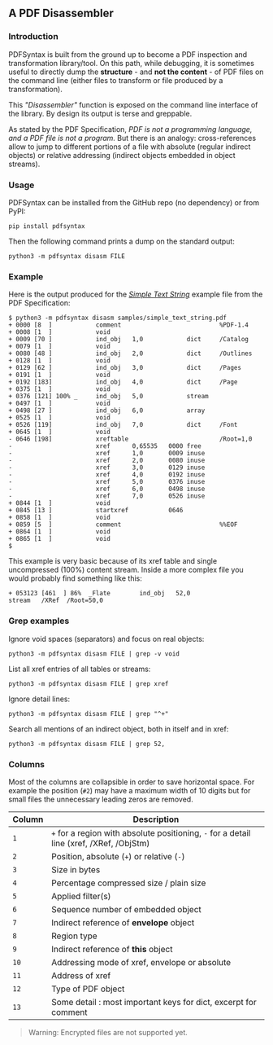 ## A PDF Disassembler

### Introduction
PDFSyntax is built from the ground up to become a PDF inspection and transformation library/tool. On this path, while debugging,  it is sometimes useful to directly dump the **structure** - and **not the content** - of PDF files on the command line (either files to transform or file produced by a transformation).

This _"Disassembler"_ function is exposed on the command line interface of the library. By design its output is terse and greppable.

As stated by the PDF Specification, _PDF is not a programming language, and a PDF file is not a program._ But there is an analogy: cross-references allow to jump to different portions of a file with absolute (regular indirect objects) or relative addressing (indirect objects embedded in object streams).

### Usage
PDFSyntax can be installed from the GitHub repo (no dependency) or from PyPI:

    pip install pdfsyntax

Then the following command prints a dump on the standard output:

    python3 -m pdfsyntax disasm FILE

### Example
Here is the output produced for the [_Simple Text String_](https://github.com/desgeeko/pdfsyntax/raw/main/samples/simple_text_string.pdf) example file from the PDF Specification:

```
$ python3 -m pdfsyntax disasm samples/simple_text_string.pdf
+ 0000 [8  ]            comment                           %PDF-1.4            
+ 0008 [1  ]            void                                                  
+ 0009 [70 ]            ind_obj   1,0            dict     /Catalog            
+ 0079 [1  ]            void                                                  
+ 0080 [48 ]            ind_obj   2,0            dict     /Outlines           
+ 0128 [1  ]            void                                                  
+ 0129 [62 ]            ind_obj   3,0            dict     /Pages              
+ 0191 [1  ]            void                                                  
+ 0192 [183]            ind_obj   4,0            dict     /Page               
+ 0375 [1  ]            void                                                  
+ 0376 [121] 100% _     ind_obj   5,0            stream                       
+ 0497 [1  ]            void                                                  
+ 0498 [27 ]            ind_obj   6,0            array                        
+ 0525 [1  ]            void                                                  
+ 0526 [119]            ind_obj   7,0            dict     /Font               
+ 0645 [1  ]            void                                                  
- 0646 [198]            xreftable                         /Root=1,0           
-                       xref      0,65535   0000 free                         
-                       xref      1,0       0009 inuse                        
-                       xref      2,0       0080 inuse                        
-                       xref      3,0       0129 inuse                        
-                       xref      4,0       0192 inuse                        
-                       xref      5,0       0376 inuse                        
-                       xref      6,0       0498 inuse                        
-                       xref      7,0       0526 inuse                        
+ 0844 [1  ]            void                                                  
+ 0845 [13 ]            startxref           0646                              
+ 0858 [1  ]            void                                                  
+ 0859 [5  ]            comment                           %%EOF               
+ 0864 [1  ]            void                                                  
+ 0865 [1  ]            void                                                  
$ 
```

This example is very basic because of its xref table and single uncompressed (100%) content stream. Inside a more complex file you would probably find something like this:

```
+ 053123 [461  ] 86%  _Flate        ind_obj   52,0               stream   /XRef  /Root=50,0   
```


### Grep examples
Ignore void spaces (separators) and focus on real objects:

    python3 -m pdfsyntax disasm FILE | grep -v void

List all xref entries of all tables or streams:

    python3 -m pdfsyntax disasm FILE | grep xref

Ignore detail lines:

    python3 -m pdfsyntax disasm FILE | grep "^+"

Search all mentions of an indirect object, both in itself and in xref:

    python3 -m pdfsyntax disasm FILE | grep 52,


### Columns

Most of the columns are collapsible in order to save horizontal space. For example the position (`#2`) may have a maximum width of 10 digits but for small files the unnecessary leading zeros are removed.

| Column | Description |
|--------|-------------|
| `1`     | `+` for a region with absolute positioning, `-` for a detail line (xref, /XRef, /ObjStm)|
| `2`     | Position, absolute (`+`) or relative (`-`)|
| `3`     | Size in bytes|
| `4`     | Percentage compressed size / plain size|
| `5`     | Applied filter(s)|
| `6`     | Sequence number of embedded object|
| `7`     | Indirect reference of **envelope** object|
| `8`     | Region type|
| `9`     | Indirect reference of **this** object|
| `10`    | Addressing mode of xref, envelope or absolute|
| `11`    | Address of xref|
| `12`    | Type of PDF object|
| `13`    | Some detail : most important keys for dict, excerpt for comment|


> Warning: Encrypted files are not supported yet. 

